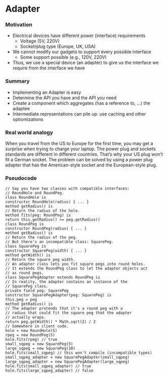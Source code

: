 ﻿# Adapter

### Motivation

- Electrical devices have different power (interface) requirements
    - Voltage (5V, 220V)
    - Socket/plug type (Europe, UK, USA)
- We cannot modify our gadgets to support every possible interface
    - Some support possible (e.g., 120V, 220V)
- Thus, we use a special device (an adapter) to give us the interface we require from the interface we have

### Summary

- Implementing an Adapter is easy
- Determine the API you have and the API you need
- Create a component which aggregates (has a reference to, …) the adaptee
- Intermediate representations can pile up: use caching and other optiomizations

### Real world analogy

When you travel from the US to Europe for the first time, you may get a surprise when trying to charge your laptop. The
power plug and sockets standards
are different in different countries. That’s why your US plug won’t fit a German socket. The problem can be solved by
using a power plug adapter that has
the American-style socket and the European-style plug.


### Pseudocode

    // Say you have two classes with compatible interfaces:
    // RoundHole and RoundPeg.
    class RoundHole is
    constructor RoundHole(radius) { ... }
    method getRadius() is
    // Return the radius of the hole.
    method fits(peg: RoundPeg) is
    return this.getRadius() >= peg.getRadius()
    class RoundPeg is
    constructor RoundPeg(radius) { ... }
    method getRadius() is
    // Return the radius of the peg.
    // But there's an incompatible class: SquarePeg.
    class SquarePeg is
    constructor SquarePeg(width) { ... }
    method getWidth() is
    // Return the square peg width.
    // An adapter class lets you fit square pegs into round holes.
    // It extends the RoundPeg class to let the adapter objects act
    // as round pegs.
    class SquarePegAdapter extends RoundPeg is
    // In reality, the adapter contains an instance of the
    // SquarePeg class.
    private field peg: SquarePeg
    constructor SquarePegAdapter(peg: SquarePeg) is
    this.peg = peg
    method getRadius() is
    // The adapter pretends that it's a round peg with a
    // radius that could fit the square peg that the adapter
    // actually wraps.
    return peg.getWidth() * Math.sqrt(2) / 2
    // Somewhere in client code.
    hole = new RoundHole(5)
    rpeg = new RoundPeg(5)
    hole.fits(rpeg) // true
    small_sqpeg = new SquarePeg(5)
    large_sqpeg = new SquarePeg(10)
    hole.fits(small_sqpeg) // this won't compile (incompatible types)
    small_sqpeg_adapter = new SquarePegAdapter(small_sqpeg)
    large_sqpeg_adapter = new SquarePegAdapter(large_sqpeg)
    hole.fits(small_sqpeg_adapter) // true
    hole.fits(large_sqpeg_adapter) // false